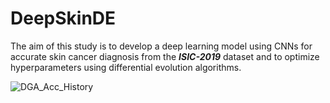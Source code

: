 # DeepSkinDE
 The aim of this study is to develop a deep learning model using CNNs for accurate skin cancer diagnosis from the ***ISIC-2019*** dataset and to optimize hyperparameters using differential evolution algorithms.

![DGA_Acc_History](https://github.com/emogooo/DeepSkinDE/assets/58745898/4f0aecef-c863-42c4-b2e4-dec5dd881bc5)
